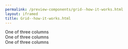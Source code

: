 ```yaml
--- 
permalink: /preview-components/grid--how-it-works.html
layout: iframed 
title: Grid--how-it-works.html
---
```

<div class="grid-example">
    <div class="container">
        <div class="row">
            <div class="col-sm">
                One of three columns
            </div>
            <div class="col-sm">
                One of three columns
            </div>
            <div class="col-sm">
                One of three columns
            </div>
        </div>
    </div>
</div>